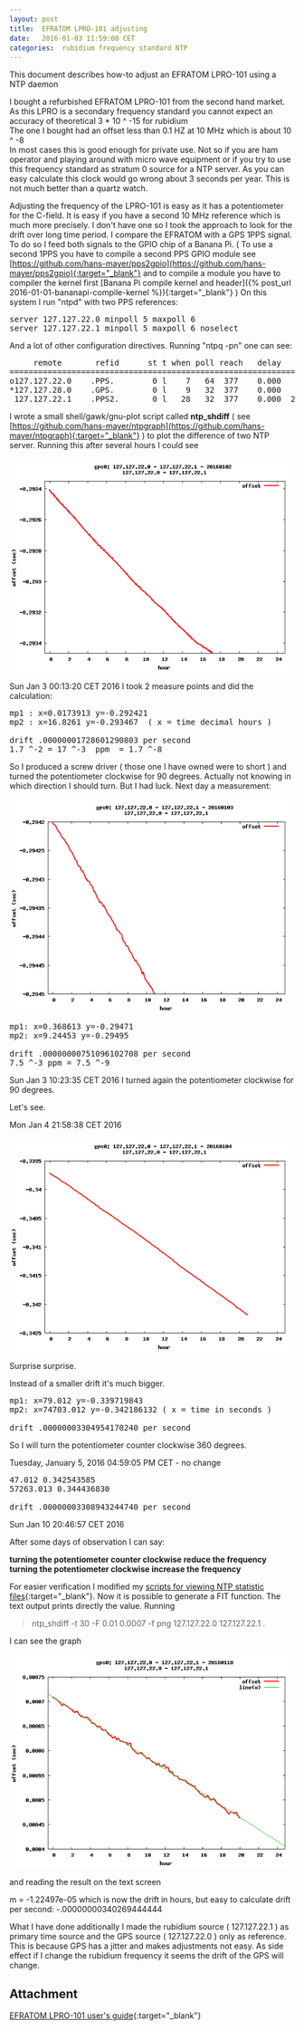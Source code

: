 ```yaml
---
layout: post
title:  EFRATOM LPRO-101 adjusting
date:   2016-01-03 11:59:00 CET
categories:  rubidium frequency standard NTP 
---
```


This document describes how-to adjust an EFRATOM LPRO-101 using a NTP daemon 

I bought a refurbished EFRATOM LPRO-101 from the second hand market. As this LPRO is a secondary frequency standard you cannot expect an accuracy of theoretical 3 * 10 ^ -15 for rubidium <br />
The one I bought had an offset less than 0.1 HZ at 10 MHz which is about 10 ^ -8 <br />
In most cases this is good enough for private use. Not so if you are ham operator and playing around with micro wave equipment or if you try to use this frequency standard as stratum 0 source for a NTP server. As you can easy calculate this clock would go wrong about 3 seconds per year. This is not much better than a quartz watch. 

Adjusting the frequency of the LPRO-101 is easy as it has a potentiometer for the C-field. It is easy if you have a second 10 MHz reference which is much more precisely. I don't have one so I took the approach to look for the drift over long time period. I compare the EFRATOM with a GPS 1PPS signal. To do so I feed both signals to the GPIO chip of a Banana Pi. ( To use a second 1PPS you have to compile a second PPS GPIO module see [https://github.com/hans-mayer/pps2gpio](https://github.com/hans-mayer/pps2gpio){:target="_blank"} and to compile a module you have to compiler the kernel first [Banana Pi compile kernel and header]({% post_url 2016-01-01-bananapi-compile-kernel %}){:target="_blank"} ) On this system I run "ntpd" with two PPS references: 

<pre>
server 127.127.22.0 minpoll 5 maxpoll 6
server 127.127.22.1 minpoll 5 maxpoll 6 noselect
</pre>

And a lot of other configuration directives. Running "ntpq -pn" one can see: 

<pre>
     remote       refid      st t when poll reach   delay   offset  jitter
==========================================================================
o127.127.22.0    .PPS.        0 l    7   64  377    0.000   -0.005   0.003
*127.127.28.0    .GPS.        0 l    9   32  377    0.000   -0.674   0.682
 127.127.22.1    .PPS2.       0 l   28   32  377    0.000  294.516   0.005
</pre>

I wrote a small shell/gawk/gnu-plot script called **ntp_shdiff** ( see [https://github.com/hans-mayer/ntpgraph](https://github.com/hans-mayer/ntpgraph){:target="_blank"} ) to plot the difference of two NTP server. Running this after several hours I could see 

![plot_4372.png](/images/plot_4372.png) 

Sun Jan  3 00:13:20 CET 2016 I took 2 measure points and did the calculation:

<pre>
mp1 : x=0.0173913 y=-0.292421
mp2 : x=16.8261 y=-0.293467  ( x = time decimal hours ) 

drift .00000001728601290803 per second
1.7 ^-2 = 17 ^-3  ppm  = 1.7 ^-8
</pre>

So I produced a screw driver ( those one I have owned were to short ) and turned the potentiometer clockwise for 90 degrees. Actually not knowing in which direction I should turn. But I had luck. Next day a measurement: 

![plot_4738.png](/images/plot_4738.png) 

<pre>
mp1: x=0.368613 y=-0.29471
mp2: x=9.24453 y=-0.29495

drift .00000000751096102708 per second
7.5 ^-3 ppm = 7.5 ^-9
</pre>

Sun Jan  3 10:23:35 CET 2016
I turned again the potentiometer clockwise for 90 degrees.

Let's see. 

Mon Jan  4 21:58:38 CET 2016

![plot_10209.png](/images/plot_10209.png) 

Surprise surprise. 

Instead of a smaller drift it's much bigger.

<pre>
mp1: x=79.012 y=-0.339719843
mp2: x=74703.012 y=-0.342186132 ( x = time in seconds ) 

drift .00000003304954170240 per second
</pre>

So I will turn the potentiometer counter clockwise 360 degrees. 

Tuesday, January  5, 2016 04:59:05 PM CET - no change 

<pre>
47.012 0.342543585 
57263.013 0.344436830

drift .00000003308943244740 per second
</pre>

Sun Jan 10 20:46:57 CET 2016

After some days of observation I can say: 

**turning the potentiometer counter clockwise reduce the frequency** <br />
**turning the potentiometer clockwise increase the frequency**

For easier verification I modified my [scripts for viewing NTP statistic files](https://github.com/hans-mayer/ntpgraph){:target="_blank"}. Now it is possible to generate a FIT function. The text output prints directly the value. Running

> ntp_shdiff -t 30 -F 0.01 0.0007 -f png  127.127.22.0 127.127.22.1 .

I can see the graph 

![plot_27938.png](/images/plot_27938.png) 

and reading the result on the text screen 

m = -1.22497e-05 which is now the drift in hours, but easy to calculate drift per second: -.00000000340269444444 

What I have done additionally I made the rubidium source ( 127.127.22.1 ) as primary time source and the GPS source ( 127.127.22.0 ) only as reference.  This is because GPS has a jitter and makes adjustments not easy. As side effect if I change the rubidium frequency it seems the drift of the GPS will change. 


## Attachment 

[EFRATOM LPRO-101 user's guide](/images/efratom_LPRO-101.pdf){:target="_blank"} 

